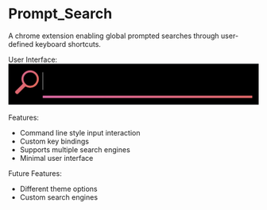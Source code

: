 # Prompt_Search
A chrome extension enabling global prompted searches through user-defined keyboard shortcuts.

User Interface:
![Prompt Search User Interface](Prompt_Search_UI_Example.png)

Features:
- Command line style input interaction
- Custom key bindings
- Supports multiple search engines
- Minimal user interface

Future Features:
- Different theme options
- Custom search engines